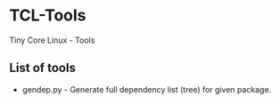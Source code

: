 # TCL-Tools
Tiny Core Linux - Tools

## List of tools
 - gendep.py - Generate full dependency list (tree) for given package.
